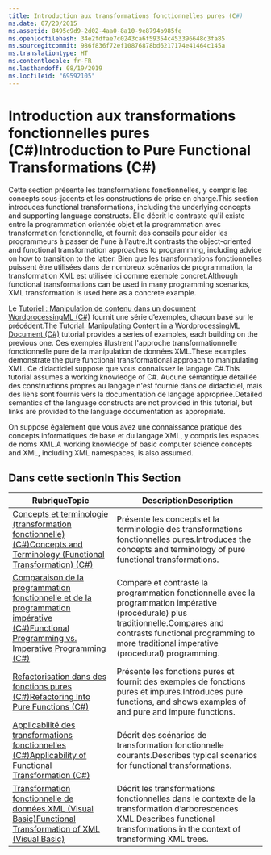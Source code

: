 ```yaml
---
title: Introduction aux transformations fonctionnelles pures (C#)
ms.date: 07/20/2015
ms.assetid: 8495c9d9-2d02-4aa0-8a10-9e8794b985fe
ms.openlocfilehash: 34e2fdfae7c0243ca6f59354c453396648c3fa85
ms.sourcegitcommit: 986f836f72ef10876878bd6217174e41464c145a
ms.translationtype: HT
ms.contentlocale: fr-FR
ms.lasthandoff: 08/19/2019
ms.locfileid: "69592105"
---
```

# <a name="introduction-to-pure-functional-transformations-c"></a><span data-ttu-id="d505f-102">Introduction aux transformations fonctionnelles pures (C#)</span><span class="sxs-lookup"><span data-stu-id="d505f-102">Introduction to Pure Functional Transformations (C#)</span></span>
<span data-ttu-id="d505f-103">Cette section présente les transformations fonctionnelles, y compris les concepts sous-jacents et les constructions de prise en charge.</span><span class="sxs-lookup"><span data-stu-id="d505f-103">This section introduces functional transformations, including the underlying concepts and supporting language constructs.</span></span> <span data-ttu-id="d505f-104">Elle décrit le contraste qu'il existe entre la programmation orientée objet et la programmation avec transformation fonctionnelle, et fournit des conseils pour aider les programmeurs à passer de l'une à l'autre.</span><span class="sxs-lookup"><span data-stu-id="d505f-104">It contrasts the object-oriented and functional transformation approaches to programming, including advice on how to transition to the latter.</span></span> <span data-ttu-id="d505f-105">Bien que les transformations fonctionnelles puissent être utilisées dans de nombreux scénarios de programmation, la transformation XML est utilisée ici comme exemple concret.</span><span class="sxs-lookup"><span data-stu-id="d505f-105">Although functional transformations can be used in many programming scenarios, XML transformation is used here as a concrete example.</span></span>  
  
 <span data-ttu-id="d505f-106">Le [Tutoriel : Manipulation de contenu dans un document WordprocessingML (C#)](./shape-of-wordprocessingml-documents.md) fournit une série d’exemples, chacun basé sur le précédent.</span><span class="sxs-lookup"><span data-stu-id="d505f-106">The [Tutorial: Manipulating Content in a WordprocessingML Document (C#)](./shape-of-wordprocessingml-documents.md) tutorial provides a series of examples, each building on the previous one.</span></span> <span data-ttu-id="d505f-107">Ces exemples illustrent l'approche transformationnelle fonctionnelle pure de la manipulation de données XML.</span><span class="sxs-lookup"><span data-stu-id="d505f-107">These examples demonstrate the pure functional transformational approach to manipulating XML.</span></span> <span data-ttu-id="d505f-108">Ce didacticiel suppose que vous connaissez le langage C#.</span><span class="sxs-lookup"><span data-stu-id="d505f-108">This tutorial assumes a working knowledge of C#.</span></span> <span data-ttu-id="d505f-109">Aucune sémantique détaillée des constructions propres au langage n'est fournie dans ce didacticiel, mais des liens sont fournis vers la documentation de langage appropriée.</span><span class="sxs-lookup"><span data-stu-id="d505f-109">Detailed semantics of the language constructs are not provided in this tutorial, but links are provided to the language documentation as appropriate.</span></span>  
  
 <span data-ttu-id="d505f-110">On suppose également que vous avez une connaissance pratique des concepts informatiques de base et du langage XML, y compris les espaces de noms XML.</span><span class="sxs-lookup"><span data-stu-id="d505f-110">A working knowledge of basic computer science concepts and XML, including XML namespaces, is also assumed.</span></span>  
  
## <a name="in-this-section"></a><span data-ttu-id="d505f-111">Dans cette section</span><span class="sxs-lookup"><span data-stu-id="d505f-111">In This Section</span></span>  
  
|<span data-ttu-id="d505f-112">Rubrique</span><span class="sxs-lookup"><span data-stu-id="d505f-112">Topic</span></span>|<span data-ttu-id="d505f-113">Description</span><span class="sxs-lookup"><span data-stu-id="d505f-113">Description</span></span>|  
|-----------|-----------------|  
|[<span data-ttu-id="d505f-114">Concepts et terminologie (transformation fonctionnelle) (C#)</span><span class="sxs-lookup"><span data-stu-id="d505f-114">Concepts and Terminology (Functional Transformation) (C#)</span></span>](./concepts-and-terminology-functional-transformation.md)|<span data-ttu-id="d505f-115">Présente les concepts et la terminologie des transformations fonctionnelles pures.</span><span class="sxs-lookup"><span data-stu-id="d505f-115">Introduces the concepts and terminology of pure functional transformations.</span></span>|  
|[<span data-ttu-id="d505f-116">Comparaison de la programmation fonctionnelle et de la programmation impérative (C#)</span><span class="sxs-lookup"><span data-stu-id="d505f-116">Functional Programming vs. Imperative Programming (C#)</span></span>](./functional-programming-vs-imperative-programming.md)|<span data-ttu-id="d505f-117">Compare et contraste la programmation fonctionnelle avec la programmation impérative (procédurale) plus traditionnelle.</span><span class="sxs-lookup"><span data-stu-id="d505f-117">Compares and contrasts functional programming to more traditional imperative (procedural) programming.</span></span>|  
|[<span data-ttu-id="d505f-118">Refactorisation dans des fonctions pures (C#)</span><span class="sxs-lookup"><span data-stu-id="d505f-118">Refactoring Into Pure Functions (C#)</span></span>](./refactoring-into-pure-functions.md)|<span data-ttu-id="d505f-119">Présente les fonctions pures et fournit des exemples de fonctions pures et impures.</span><span class="sxs-lookup"><span data-stu-id="d505f-119">Introduces pure functions, and shows examples of and pure and impure functions.</span></span>|  
|[<span data-ttu-id="d505f-120">Applicabilité des transformations fonctionnelles (C#)</span><span class="sxs-lookup"><span data-stu-id="d505f-120">Applicability of Functional Transformation (C#)</span></span>](./applicability-of-functional-transformation.md)|<span data-ttu-id="d505f-121">Décrit des scénarios de transformation fonctionnelle courants.</span><span class="sxs-lookup"><span data-stu-id="d505f-121">Describes typical scenarios for functional transformations.</span></span>|  
|[<span data-ttu-id="d505f-122">Transformation fonctionnelle de données XML (Visual Basic)</span><span class="sxs-lookup"><span data-stu-id="d505f-122">Functional Transformation of XML (Visual Basic)</span></span>](../../../../visual-basic/programming-guide/concepts/linq/functional-transformation-of-xml.md)|<span data-ttu-id="d505f-123">Décrit les transformations fonctionnelles dans le contexte de la transformation d’arborescences XML.</span><span class="sxs-lookup"><span data-stu-id="d505f-123">Describes functional transformations in the context of transforming XML trees.</span></span>|  
  